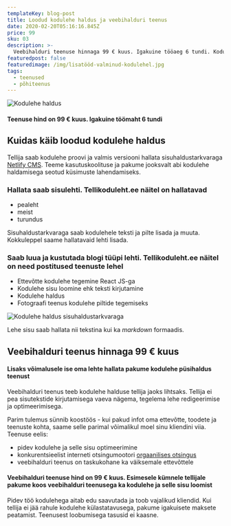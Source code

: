 ```yaml
---
templateKey: blog-post
title: Loodud kodulehe haldus ja veebihalduri teenus
date: 2020-02-20T05:16:16.845Z
price: 99
sku: 03
description: >-
  Veebihalduri teenuse hinnaga 99 € kuus. Igakuine tööaeg 6 tundi. Kodulehe sisu redigeerimine ja optimeerimine. Vajaliku funktsionaalsuse lisamine.
featuredpost: false
featuredimage: /img/lisatööd-valminud-kodulehel.jpg
tags:
  - teenused
  - põhiteenus
---
```


![Kodulehe haldus](/img/kodulehe-haldus.jpg "Kodulehe haldus")

#### Teenuse hind on 99 € kuus. Igakuine töömaht 6 tundi

## Kuidas käib loodud kodulehe haldus

Tellija saab kodulehe proovi ja valmis versiooni hallata sisuhaldustarkvaraga [Netlify CMS](https://www.netlifycms.org/). Teeme kasutuskoolituse ja pakume jooksvalt abi kodulehe haldamisega seotud küsimuste lahendamiseks.

### Hallata saab sisulehti. Tellikoduleht.ee näitel on hallatavad

- pealeht
- meist
- turundus

Sisuhaldustarkvaraga saab kodulehele teksti ja pilte lisada ja muuta. Kokkuleppel saame hallatavaid lehti lisada.

### Saab luua ja kustutada blogi tüüpi lehti. Tellikoduleht.ee näitel on need postitused teenuste lehel

- Ettevõtte kodulehe tegemine React JS-ga
- Kodulehe sisu loomine ehk teksti kirjutamine
- Kodulehe haldus
- Fotograafi teenus kodulehe piltide tegemiseks

![Kodulehe haldus sisuhaldustarkvaraga](/img/kodulehe-haldus-sisuhaldustarkvaraga.jpg "Kodulehe haldus sisuhaldustarkvaraga")

Lehe sisu saab hallata nii tekstina kui ka _markdown_ formaadis.

## Veebihalduri teenus hinnaga 99 € kuus

#### Lisaks võimalusele ise oma lehte hallata pakume kodulehe püsihaldus teenust

Veebihalduri teenus teeb kodulehe halduse tellija jaoks lihtsaks. Tellija ei pea sisutekstide kirjutamisega vaeva nägema, tegelema lehe redigeerimise ja optimeerimisega.

Parim tulemus sünnib koostöös - kui pakud infot oma ettevõtte, toodete ja teenuste kohta, saame selle parimal võimalikul moel sinu kliendini viia. Teenuse eelis:

- pidev kodulehe ja selle sisu optimeerimine
- konkurentsieelist interneti otsingumootori [orgaanilises otsingus](https://support.google.com/google-ads/answer/6054492?hl=et)
- veebihalduri teenus on taskukohane ka väiksemale ettevõttele

#### Veebihalduri teenuse hind on 99 € kuus. Esimesele kümnele tellijale pakume koos veebihalduri teenusega ka kodulehe ja selle sisu loomist

Pidev töö kodulehega aitab edu saavutada ja toob vajalikud kliendid. Kui tellija ei jää rahule kodulehe külastatavusega, pakume igakuisete maksete peatamist. Teenusest loobumisega tasusid ei kaasne.
